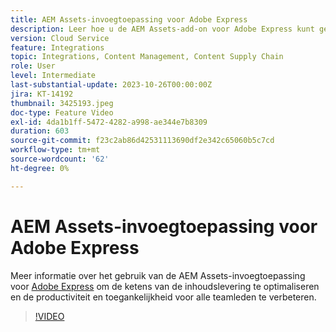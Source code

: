 ```yaml
---
title: AEM Assets-invoegtoepassing voor Adobe Express
description: Leer hoe u de AEM Assets-add-on voor Adobe Express kunt gebruiken om de toeleveringsketens voor inhoud te optimaliseren en de productiviteit en toegankelijkheid voor alle teamleden te verbeteren.
version: Cloud Service
feature: Integrations
topic: Integrations, Content Management, Content Supply Chain
role: User
level: Intermediate
last-substantial-update: 2023-10-26T00:00:00Z
jira: KT-14192
thumbnail: 3425193.jpeg
doc-type: Feature Video
exl-id: 4da1b1ff-5472-4282-a998-ae344e7b8309
duration: 603
source-git-commit: f23c2ab86d42531113690df2e342c65060b5c7cd
workflow-type: tm+mt
source-wordcount: '62'
ht-degree: 0%

---
```


# AEM Assets-invoegtoepassing voor Adobe Express

Meer informatie over het gebruik van de AEM Assets-invoegtoepassing voor [Adobe Express](https://www.adobe.com/express/) om de ketens van de inhoudslevering te optimaliseren en de productiviteit en toegankelijkheid voor alle teamleden te verbeteren.

>[!VIDEO](https://video.tv.adobe.com/v/3425193/?learn=on)
